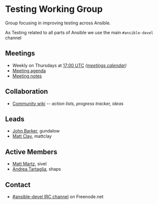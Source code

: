 # Testing Working Group

Group focusing in improving testing across Ansible.

As Testing related to all parts of Ansible we use the main `#ansible-devel` channel

## Meetings
* Weekly on Thursdays at [17:00 UTC](http://www.thetimezoneconverter.com/?t=17:00&tz=UTC)
  *([meetings calendar](https://calendar.google.com/calendar/embed?src=ansible.com_pafenslko0e2bqjgujp8f7s0do%40group.calendar.google.com))*
* [Meeting agenda](https://github.com/ansible/community/issues?q=is:open+label:meeting_agenda+label:network)
* [Meeting notes](https://meetbot.fedoraproject.org/sresults/?group_id=testing_working_group&type=team)

## Collaboration
* [Community wiki](https://github.com/ansible/community/wiki/Testing) *-- action lists, progress tracker, ideas*

## Leads
* [John Barker](https://github.com/gundalow), gundalow
* [Matt Clay](https://github.com/mattclay), mattclay

## Active Members
* [Matt Martz](https://github.com/sivel), sivel
* [Andrea Tartaglia](https://github.com/shaps), shaps

## Contact
* [#ansible-devel IRC channel](https://webchat.freenode.net/?channels=ansible-devel) on Freenode.net
